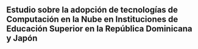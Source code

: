 ## Estudio sobre la adopción de tecnologías de Computación en la Nube en Instituciones de Educación Superior en la República Dominicana y Japón
